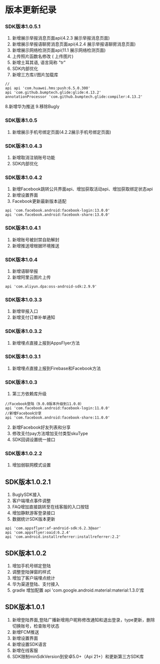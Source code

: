
# 版本更新纪录
### SDK版本1.0.5.1
1. 新增展示举报消息页面api(4.2.3 展示举报消息页面)
2. 新增展示举报语聊房消息页面api(4.2.4 展示举报语聊房消息页面)
3. 新增展示网络检测页面api(11.1 展示网络检测页面)
4. 上传照片函数名修改 ( 上传图片)
5. 新增土耳其语, 语言简称 "tr"
6. SDK内部优化
7. 新增三方库//图片加载库
 ``` 
 //
 api api 'com.huawei.hms:push:6.5.0.300'
 api 'com.github.bumptech.glide:glide:4.13.2'
 annotationProcessor 'com.github.bumptech.glide:compiler:4.13.2'
 ```
8.新增华为推送
9.移除Bugly
### SDK版本1.0.5
1. 新增展示手机号绑定页面(4.2.2展示手机号绑定页面)
###  SDK版本1.0.4.3
1. 新增取消注销账号功能
2. SDK内部优化
### SDK版本1.0.4.2
1. 新增Facebook跳转公共界面api、增加获取活动api、增加获取绑定状态api
2. 新增设置界面
3. Facebook更新最新版本适配
```
api 'com.facebook.android:facebook-login:13.0.0'
api 'com.facebook.android:facebook-share:13.0.0'
```
### SDK版本1.0.4.1
1. 新增账号被封禁自助解封
2. 新增推送增根据环境推送
### SDK版本1.0.4
1. 新增语聊举报
2. 新增阿里云图片上传
 ```
api 'com.aliyun.dpa:oss-android-sdk:2.9.9'
```
### SDK版本1.0.3.3
1. 新增举报入口
2. 新增支付订单补单通知
### SDK版本1.0.3.2
1. 新增埋点直接上报到AppsFlyer方法
### SDK版本1.0.3.1
1. 新增埋点直接上报到Firebase和Facebook方法
### SDK版本1.0.3
1. 第三方依赖库升级
```
//Facebook登陆（9.0.0版本升级到11.0.0）
api 'com.facebook.android:facebook-login:11.0.0'
//新增Facebook分享 
api 'com.facebook.android:facebook-share:11.0.0'
```
2. 新增Facebook好友列表和分享
3. 修改支付pay方法增加支付类型skuType
4.  SDK回调设置统一接口
### SDK版本1.0.2.2
1. 增加弱联网模式设置
## SDK版本1.0.2.1  
1. BuglySDK接入 
2. 客户端埋点事件调整 
3. FAQ增加直接跳转至在线客服的入口按钮 
4. 增加静默游客登录接口
5. 数据统计SDK版本更新 
```
api 'com.appsflyer:af-android-sdk:6.2.3@aar' 
api 'com.appsflyer:oaid:6.2.4' 
api 'com.android.installreferrer:installreferrer:2.2'
```
## SDK版本1.0.2 
1. 增加手机号绑定登陆 
2. 调整登陆弹窗的样式 
3. 增加了客户端埋点统计 
4. 华为渠道登陆、支付接入 
5. gradle 增加配置 api 'com.google.android.material:material:1.3.0'库
## SDK版本1.0.1 
1. 新增登陆界面,登陆广播新增用户昵称修改通知和退出登录，type更新，删除切换账号，检查账号状态
2. 新增FCM推送
3. 新增设置界面
4. 新增设置SDK语言
5. 新增在线客服
6. SDK限制minSdkVersion到安卓5.0+（Api 21+）和更新第三方SDK库
